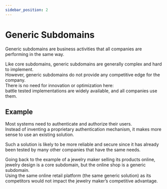 ```yaml
---
sidebar_position: 2
---
```


# Generic Subdomains

Generic subdomains are business activities that all companies are performing in the same way.

Like core subdomains, generic subdomains are generally complex and hard to implement.  
However, generic subdomains do not provide any competitive edge for the company.  
There is no need for innovation or optimization here:  
battle tested implementations are widely available, and all companies use them.

## Example

Most systems need to authenticate and authorize their users.  
Instead of inventing a proprietary authentication mechanism, it makes more sense to use an existing solution.

Such a solution is likely to be more reliable and secure since it has already been tested by many other companies that have the same needs.

Going back to the example of a jewelry maker selling its products online,  
jewelry design is a core subdomain, but the online shop is a generic subdomain.  
Using the same online retail platform (the same generic solution) as its competitors would not impact the jewelry maker’s competitive advantage.
